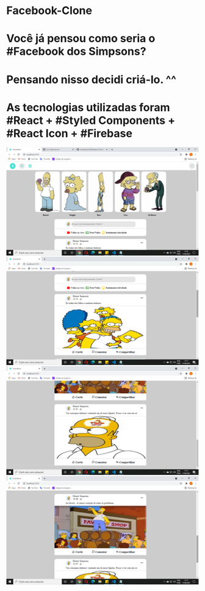 # Facebook-Clone
# Você já pensou como seria o #Facebook dos Simpsons?
# Pensando nisso decidi criá-lo. ^^
# As tecnologias utilizadas foram #React + #Styled Components +  #React Icon + #Firebase 

<img src="src/img/readme1.png" />
<br/>
<img src="src/img/readme2.png" />
<br/>
<img src="src/img/readme3.png" />
<br/>
<img src="src/img/readme4.png" />
